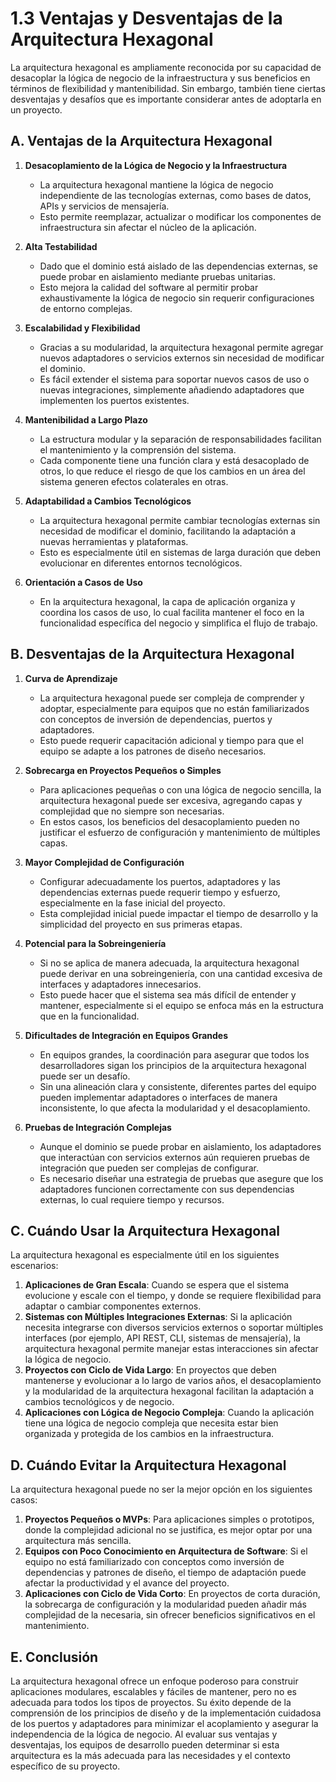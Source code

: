 # 1.3 Ventajas y Desventajas de la Arquitectura Hexagonal

La arquitectura hexagonal es ampliamente reconocida por su capacidad de desacoplar la lógica de negocio de la infraestructura y sus beneficios en términos de flexibilidad y mantenibilidad. Sin embargo, también tiene ciertas desventajas y desafíos que es importante considerar antes de adoptarla en un proyecto.

## A. Ventajas de la Arquitectura Hexagonal

1. **Desacoplamiento de la Lógica de Negocio y la Infraestructura**
   - La arquitectura hexagonal mantiene la lógica de negocio independiente de las tecnologías externas, como bases de datos, APIs y servicios de mensajería.
   - Esto permite reemplazar, actualizar o modificar los componentes de infraestructura sin afectar el núcleo de la aplicación.

2. **Alta Testabilidad**
   - Dado que el dominio está aislado de las dependencias externas, se puede probar en aislamiento mediante pruebas unitarias.
   - Esto mejora la calidad del software al permitir probar exhaustivamente la lógica de negocio sin requerir configuraciones de entorno complejas.

3. **Escalabilidad y Flexibilidad**
   - Gracias a su modularidad, la arquitectura hexagonal permite agregar nuevos adaptadores o servicios externos sin necesidad de modificar el dominio.
   - Es fácil extender el sistema para soportar nuevos casos de uso o nuevas integraciones, simplemente añadiendo adaptadores que implementen los puertos existentes.

4. **Mantenibilidad a Largo Plazo**
   - La estructura modular y la separación de responsabilidades facilitan el mantenimiento y la comprensión del sistema.
   - Cada componente tiene una función clara y está desacoplado de otros, lo que reduce el riesgo de que los cambios en un área del sistema generen efectos colaterales en otras.

5. **Adaptabilidad a Cambios Tecnológicos**
   - La arquitectura hexagonal permite cambiar tecnologías externas sin necesidad de modificar el dominio, facilitando la adaptación a nuevas herramientas y plataformas.
   - Esto es especialmente útil en sistemas de larga duración que deben evolucionar en diferentes entornos tecnológicos.

6. **Orientación a Casos de Uso**
   - En la arquitectura hexagonal, la capa de aplicación organiza y coordina los casos de uso, lo cual facilita mantener el foco en la funcionalidad específica del negocio y simplifica el flujo de trabajo.

## B. Desventajas de la Arquitectura Hexagonal

1. **Curva de Aprendizaje**
   - La arquitectura hexagonal puede ser compleja de comprender y adoptar, especialmente para equipos que no están familiarizados con conceptos de inversión de dependencias, puertos y adaptadores.
   - Esto puede requerir capacitación adicional y tiempo para que el equipo se adapte a los patrones de diseño necesarios.

2. **Sobrecarga en Proyectos Pequeños o Simples**
   - Para aplicaciones pequeñas o con una lógica de negocio sencilla, la arquitectura hexagonal puede ser excesiva, agregando capas y complejidad que no siempre son necesarias.
   - En estos casos, los beneficios del desacoplamiento pueden no justificar el esfuerzo de configuración y mantenimiento de múltiples capas.

3. **Mayor Complejidad de Configuración**
   - Configurar adecuadamente los puertos, adaptadores y las dependencias externas puede requerir tiempo y esfuerzo, especialmente en la fase inicial del proyecto.
   - Esta complejidad inicial puede impactar el tiempo de desarrollo y la simplicidad del proyecto en sus primeras etapas.

4. **Potencial para la Sobreingeniería**
   - Si no se aplica de manera adecuada, la arquitectura hexagonal puede derivar en una sobreingeniería, con una cantidad excesiva de interfaces y adaptadores innecesarios.
   - Esto puede hacer que el sistema sea más difícil de entender y mantener, especialmente si el equipo se enfoca más en la estructura que en la funcionalidad.

5. **Dificultades de Integración en Equipos Grandes**
   - En equipos grandes, la coordinación para asegurar que todos los desarrolladores sigan los principios de la arquitectura hexagonal puede ser un desafío.
   - Sin una alineación clara y consistente, diferentes partes del equipo pueden implementar adaptadores o interfaces de manera inconsistente, lo que afecta la modularidad y el desacoplamiento.

6. **Pruebas de Integración Complejas**
   - Aunque el dominio se puede probar en aislamiento, los adaptadores que interactúan con servicios externos aún requieren pruebas de integración que pueden ser complejas de configurar.
   - Es necesario diseñar una estrategia de pruebas que asegure que los adaptadores funcionen correctamente con sus dependencias externas, lo cual requiere tiempo y recursos.

## C. Cuándo Usar la Arquitectura Hexagonal

La arquitectura hexagonal es especialmente útil en los siguientes escenarios:

1. **Aplicaciones de Gran Escala**: Cuando se espera que el sistema evolucione y escale con el tiempo, y donde se requiere flexibilidad para adaptar o cambiar componentes externos.
2. **Sistemas con Múltiples Integraciones Externas**: Si la aplicación necesita integrarse con diversos servicios externos o soportar múltiples interfaces (por ejemplo, API REST, CLI, sistemas de mensajería), la arquitectura hexagonal permite manejar estas interacciones sin afectar la lógica de negocio.
3. **Proyectos con Ciclo de Vida Largo**: En proyectos que deben mantenerse y evolucionar a lo largo de varios años, el desacoplamiento y la modularidad de la arquitectura hexagonal facilitan la adaptación a cambios tecnológicos y de negocio.
4. **Aplicaciones con Lógica de Negocio Compleja**: Cuando la aplicación tiene una lógica de negocio compleja que necesita estar bien organizada y protegida de los cambios en la infraestructura.

## D. Cuándo Evitar la Arquitectura Hexagonal

La arquitectura hexagonal puede no ser la mejor opción en los siguientes casos:

1. **Proyectos Pequeños o MVPs**: Para aplicaciones simples o prototipos, donde la complejidad adicional no se justifica, es mejor optar por una arquitectura más sencilla.
2. **Equipos con Poco Conocimiento en Arquitectura de Software**: Si el equipo no está familiarizado con conceptos como inversión de dependencias y patrones de diseño, el tiempo de adaptación puede afectar la productividad y el avance del proyecto.
3. **Aplicaciones con Ciclo de Vida Corto**: En proyectos de corta duración, la sobrecarga de configuración y la modularidad pueden añadir más complejidad de la necesaria, sin ofrecer beneficios significativos en el mantenimiento.

## E. Conclusión

La arquitectura hexagonal ofrece un enfoque poderoso para construir aplicaciones modulares, escalables y fáciles de mantener, pero no es adecuada para todos los tipos de proyectos. Su éxito depende de la comprensión de los principios de diseño y de la implementación cuidadosa de los puertos y adaptadores para minimizar el acoplamiento y asegurar la independencia de la lógica de negocio. Al evaluar sus ventajas y desventajas, los equipos de desarrollo pueden determinar si esta arquitectura es la más adecuada para las necesidades y el contexto específico de su proyecto.